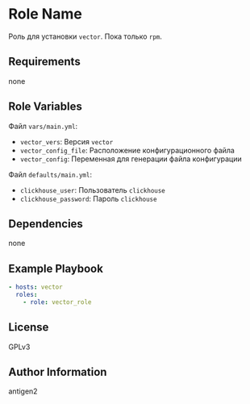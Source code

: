 Role Name
=========

Роль для установки `vector`. Пока только `rpm`.

Requirements
------------

none

Role Variables
--------------

Файл `vars/main.yml`:
- `vector_vers`: Версия `vector`
- `vector_config_file`: Расположение конфигурационного файла 
- `vector_config`: Переменная для генерации файла конфигурации

Файл `defaults/main.yml`:
- `clickhouse_user`: Пользователь `clickhouse`
- `clickhouse_password`: Пароль `clickhouse`

Dependencies
------------

none

Example Playbook
----------------

```yaml
- hosts: vector
  roles:
    - role: vector_role
```
License
-------

GPLv3

Author Information
------------------

antigen2
